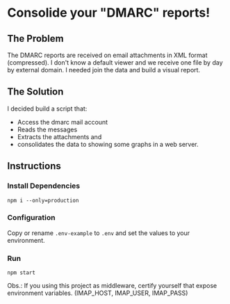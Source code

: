 # Consolide your "DMARC" reports!

## The Problem

The DMARC reports are received on email attachments in XML format (compressed).
I don't know a default viewer and we receive one file by day by external domain.
I needed join the data and build a visual report.

## The Solution

I decided build a script that:
* Access the dmarc mail account
* Reads the messages
* Extracts the attachments and
* consolidates the data to showing some graphs in a web server.

## Instructions

### Install Dependencies

    npm i --only=production

### Configuration

Copy or rename `.env-example` to `.env` and set the values to your environment.

### Run

    npm start

Obs.:
If you using this project as middleware, certify yourself that expose environment variables. (IMAP_HOST, IMAP_USER, IMAP_PASS)
